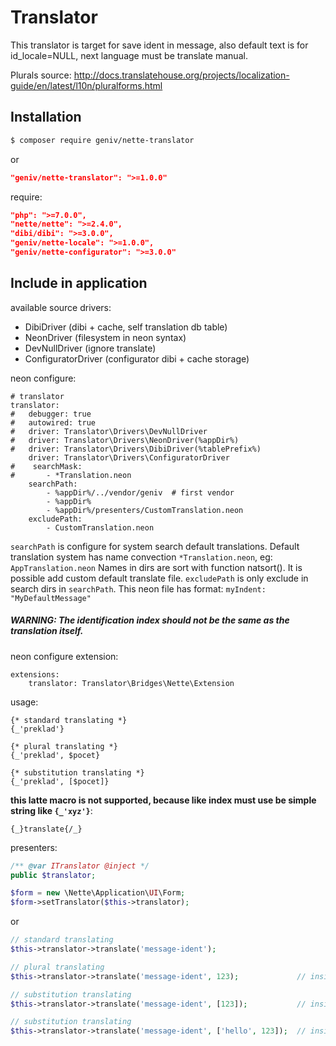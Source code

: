 Translator
==========

This translator is target for save ident in message, also default text is for id_locale=NULL, 
next language must be translate manual.

Plurals source: http://docs.translatehouse.org/projects/localization-guide/en/latest/l10n/pluralforms.html

Installation
------------

```sh
$ composer require geniv/nette-translator
```
or
```json
"geniv/nette-translator": ">=1.0.0"
```

require:
```json
"php": ">=7.0.0",
"nette/nette": ">=2.4.0",
"dibi/dibi": ">=3.0.0",
"geniv/nette-locale": ">=1.0.0",
"geniv/nette-configurator": ">=3.0.0"
```

Include in application
----------------------

available source drivers:
- DibiDriver (dibi + cache, self translation db table)
- NeonDriver (filesystem in neon syntax)
- DevNullDriver (ignore translate)
- ConfiguratorDriver (configurator dibi + cache storage)

neon configure:
```neon
# translator
translator:
#   debugger: true
#   autowired: true
#   driver: Translator\Drivers\DevNullDriver
#   driver: Translator\Drivers\NeonDriver(%appDir%)
#   driver: Translator\Drivers\DibiDriver(%tablePrefix%)
    driver: Translator\Drivers\ConfiguratorDriver
#    searchMask: 
#       - *Translation.neon
    searchPath:
        - %appDir%/../vendor/geniv  # first vendor
        - %appDir%
        - %appDir%/presenters/CustomTranslation.neon
    excludePath:
        - CustomTranslation.neon
```

`searchPath` is configure for system search default translations.
Default translation system has name convection `*Translation.neon`, eg: `AppTranslation.neon`
Names in dirs are sort with function natsort().
It is possible add custom default translate file.
`excludePath` is only exclude in search dirs in `searchPath`.
This neon file has format: `myIndent: "MyDefaultMessage"`

##### WARNING: The identification index should not be the same as the translation itself.

neon configure extension:
```neon
extensions:
    translator: Translator\Bridges\Nette\Extension
```

usage:
```latte
{* standard translating *}
{_'preklad'}

{* plural translating *}
{_'preklad', $pocet}

{* substitution translating *}
{_'preklad', [$pocet]}
```

**this latte macro is not supported, because like index must use be simple string like `{_'xyz'}`**:
```latte
{_}translate{/_}
```

presenters:
```php
/** @var ITranslator @inject */
public $translator;

$form = new \Nette\Application\UI\Form;
$form->setTranslator($this->translator);
```
or
```php
// standard translating
$this->translator->translate('message-ident');

// plural translating
$this->translator->translate('message-ident', 123);             // inside %s

// substitution translating
$this->translator->translate('message-ident', [123]);           // inside %s

// substitution translating
$this->translator->translate('message-ident', ['hello', 123]);  // inside %s, %s
```
